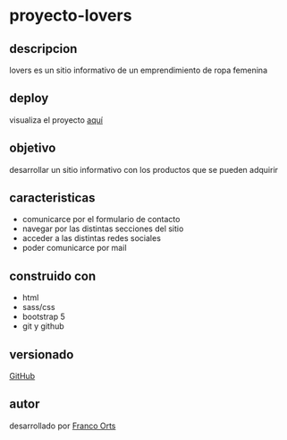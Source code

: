 # proyecto-lovers
## descripcion
lovers es un sitio informativo de un emprendimiento de ropa femenina

## deploy
visualiza el proyecto [aquí](https://tiendalovers.000webhostapp.com/)

## objetivo
desarrollar un sitio informativo con los productos que se pueden adquirir

## caracteristicas
* comunicarce por el formulario de contacto
* navegar por las distintas secciones del sitio
* acceder a las distintas redes sociales
* poder comunicarce por mail

## construido con
* html
* sass/css
* bootstrap 5
* git y github

## versionado
[GitHub](https://github.com/)

## autor
desarrollado por [Franco Orts](https://www.linkedin.com/in/franco-orts-9400a2133/)
